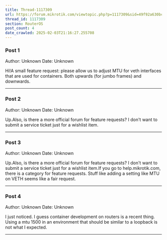 ```yaml
---
title: Thread-1117309
url: https://forum.mikrotik.com/viewtopic.php?p=1117309&sid=49f92a630bc7970d8ca50523be880e8f#p1117309
thread_id: 1117309
section: RouterOS
post_count: 4
date_crawled: 2025-02-03T21:16:27.255708
---
```


### Post 1
Author: Unknown
Date: Unknown

Hi!A small feature request: please allow us to adjust MTU for veth interfaces that are used for containers. Both upwards (for jumbo frames) and downwards.

---
### Post 2
Author: Unknown
Date: Unknown

Up.Also, is there a more official forum for feature requests? I don't want to submit a service ticket just for a wishlist item.

---
### Post 3
Author: Unknown
Date: Unknown

Up.Also, is there a more official forum for feature requests? I don't want to submit a service ticket just for a wishlist item.If you go to help.mikrotik.com, there is a category for feature requests.  Stuff like adding a setting like MTU on VETH seems like a fair request.

---
### Post 4
Author: Unknown
Date: Unknown

I just noticed. I guess container development on routers is a recent thing. Using a mtu 1500 in an environment that should be similar to a loopback is not what I expected.

---
